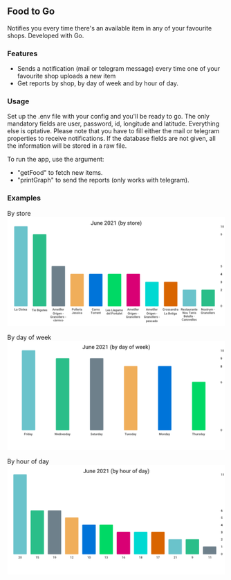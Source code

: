 ## Food to Go

Notifies you every time there's an available item in any of your favourite shops. Developed with Go.

### Features

- Sends a notification (mail or telegram message) every time one of your favourite shop uploads a new item
- Get reports by shop, by day of week and by hour of day.

### Usage

Set up the .env file with your config and you'll be ready to go. 
The only mandatory fields are user, password, id, longitude and latitude. Everything else is optative. 
Please note that you have to fill either the mail or telegram properties to receive notifications. If the database fields are not given, all the information will be stored in a raw file.

To run the app, use the argument:
 - "getFood" to fetch new items.
 - "printGraph" to send the reports (only works with telegram).

### Examples
By store
![alt text](https://github.com/muilpp/foodToGo/blob/main/examples/food-by-store.gif)

By day of week 
![alt text](https://github.com/muilpp/foodToGo/blob/main/examples/food-by-day.gif)

By hour of day
![alt text](https://github.com/muilpp/foodToGo/blob/main/examples/food-by-hour.gif)
